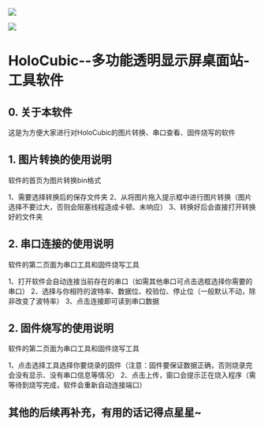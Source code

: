 ![](/Images/Images/软件界面1.png)

![](/Images/Images/软件界面2.png)

# HoloCubic--多功能透明显示屏桌面站-工具软件

## 0. 关于本软件

这是为方便大家进行对HoloCubic的图片转换、串口查看、固件烧写的软件

## 1. 图片转换的使用说明

软件的首页为图片转换bin格式

1、需要选择转换后的保存文件夹
2、从将图片拖入提示框中进行图片转换（图片选择不要过大，否则会阻塞线程造成卡顿、未响应）
3、转换好后会直接打开转换好的文件夹

## 2. 串口连接的使用说明

软件的第二页面为串口工具和固件烧写工具

1、打开软件会自动连接当前存在的串口（如需其他串口可点击选框选择你需要的串口）
2、选择与你相符的波特率、数据位、校验位、停止位（一般默认不动，除非改变了波特率）
3、点击连接即可读到串口数据

## 2. 固件烧写的使用说明

软件的第二页面为串口工具和固件烧写工具

1、点击选择工具选择你要烧录的固件（注意：固件要保证数据正确，否则烧录完会没有显示、没有串口信息等情况）
2、点击上传，窗口会提示正在烧入程序（需等待到烧写完成，软件会重新自动连接端口）

## 其他的后续再补充，有用的话记得点星星~

